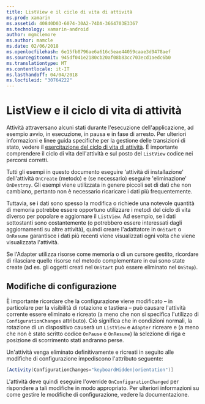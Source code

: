 ```yaml
---
title: ListView e il ciclo di vita di attività
ms.prod: xamarin
ms.assetid: 40840D03-6074-30A2-74DA-3664703E3367
ms.technology: xamarin-android
author: mgmclemore
ms.author: mamcle
ms.date: 02/06/2018
ms.openlocfilehash: 6e15fb8796ae6a616c5eae44059caae3d9478aef
ms.sourcegitcommit: 945df041e2180cb20af08b83cc703ecd1aedc6b0
ms.translationtype: MT
ms.contentlocale: it-IT
ms.lasthandoff: 04/04/2018
ms.locfileid: "30764222"
---
```

# <a name="listview-and-the-activity-lifecycle"></a>ListView e il ciclo di vita di attività

Attività attraversano alcuni stati durante l'esecuzione dell'applicazione, ad esempio avvio, in esecuzione, in pausa e in fase di arresto. Per ulteriori informazioni e linee guida specifiche per la gestione delle transizioni di stato, vedere il [esercitazione del ciclo di vita di attività](~/android/app-fundamentals/activity-lifecycle/index.md).
È importante comprendere il ciclo di vita dell'attività e sul posto del `ListView` codice nei percorsi corretti.

Tutti gli esempi in questo documento eseguire 'attività di installazione' dell'attività `OnCreate` (metodo) e (se necessario) eseguire 'eliminazione' `OnDestroy`. Gli esempi viene utilizzata in genere piccoli set di dati che non cambiano, pertanto non è necessario ricaricare i dati più frequentemente.

Tuttavia, se i dati sono spesso la modifica o richiede una notevole quantità di memoria potrebbe essere opportuno utilizzare i metodi del ciclo di vita diverso per popolare e aggiornare il `ListView`. Ad esempio, se i dati sottostanti sono costantemente (o potrebbero essere interessati dagli aggiornamenti su altre attività), quindi creare l'adattatore in `OnStart` o `OnResume` garantisce i dati più recenti viene visualizzati ogni volta che viene visualizzata l'attività.

Se l'Adapter utilizza risorse come memoria o di un cursore gestito, ricordare di rilasciare quelle risorse nel metodo complementare in cui sono state create (ad es. gli oggetti creati nel `OnStart` può essere eliminato nel `OnStop`).


## <a name="configuration-changes"></a>Modifiche di configurazione

È importante ricordare che la configurazione viene modificato &ndash; in particolare per la visibilità di rotazione e tastiera &ndash; può causare l'attività corrente essere eliminato e ricreato (a meno che non si specifica l'utilizzo di `ConfigurationChanges` attributo). Ciò significa che in condizioni normali, la rotazione di un dispositivo causerà un `ListView` e `Adapter` ricreare e (a meno che non è stato scritto codice `OnPause` e `OnResume`) la selezione di riga e posizione di scorrimento stati andranno perse.

Un'attività venga eliminato definitivamente e ricreati in seguito alle modifiche di configurazione impediscono l'attributo seguente:

```csharp
[Activity(ConfigurationChanges="keyboardHidden|orientation")]
```

L'attività deve quindi eseguire l'override `OnConfigurationChanged` per rispondere a tali modifiche in modo appropriato. Per ulteriori informazioni su come gestire le modifiche di configurazione, vedere la documentazione.

